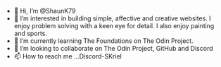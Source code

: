 - 👋 Hi, I’m @ShaunK79
- 👀 I’m interested in building simple, affective and creative websites. I enjoy problem solving with a keen eye for detail. I also enjoy painting and sports.
- 🌱 I’m currently learning The Foundations on The Odin Project. 
- 💞️ I’m looking to collaborate on The Odin Project, GitHub and Discord
- 📫 How to reach me ...Discord-SKriel


<!---
ShaunK79/ShaunK79 is a ✨ special ✨ repository because its `README.md` (this file) appears on your GitHub profile.
You can click the Preview link to take a look at your changes.
--->
